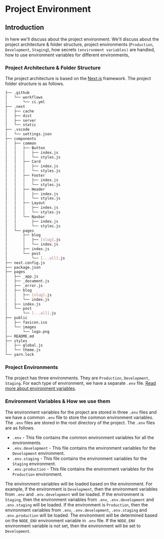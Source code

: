 # Project Environment

## Introduction

In here we'll discuss about the project environment. We'll discuss about the project architecture & folder structure, project environments (`Production`, `Development`, `Staging`), how secrets `(environment variables)` are handled, how to use environment variables for different environments,

### Project Architecture & Folder Structure

The project architecture is based on the [Next.js](https://nextjs.org/) framework. The project folder structure is as follows.

```bash
├── .github
│   └── workflows
│       └── ci.yml
├── .next
│   ├── cache
│   ├── dist
│   ├── server
│   └── static
├── .vscode
│   └── settings.json
├── components
│   ├── common
│   │   ├── Button
│   │   │   ├── index.js
│   │   │   └── styles.js
│   │   ├── Card
│   │   │   ├── index.js
│   │   │   └── styles.js
│   │   ├── Footer
│   │   │   ├── index.js
│   │   │   └── styles.js
│   │   ├── Header
│   │   │   ├── index.js
│   │   │   └── styles.js
│   │   ├── Layout
│   │   │   ├── index.js
│   │   │   └── styles.js
│   │   └── Navbar
│   │       ├── index.js
│   │       └── styles.js
│   └── pages
│       ├── blog
│       │   ├── [slug].js
│       │   └── index.js
│       ├── index.js
│       └── post
│           └── [...all].js
├── next.config.js
├── package.json
├── pages
│   ├── _app.js
│   ├── _document.js
│   ├── _error.js
│   ├── blog
│   │   ├── [slug].js
│   │   └── index.js
│   ├── index.js
│   └── post
│       └── [...all].js
├── public
│   ├── favicon.ico
│   └── images
│       └── logo.png
├── README.md
├── styles
│   ├── global.js
│   └── theme.js
└── yarn.lock
```

### Project Environments

The project has three environments. They are `Production`, `Development`, `Staging`. For each type of environment, we have a separate `.env` file. [Read more about environment variables](#environment-variables--how-we-use-them).

### Environment Variables & How we use them

The environment variables for the project are stored in three `.env` files and we have a common `.env` file to store the common environment variables. The `.env` files are stored in the root directory of the project. The `.env` files are as follows.

-   `.env` - This file contains the common environment variables for all the environments.
-   `.env.development` - This file contains the environment variables for the `Development` environment.
-   `.env.staging` - This file contains the environment variables for the `Staging` environment.
-   `.env.production` - This file contains the environment variables for the `Production` environment.

The environment variables will be loaded based on the environment. For example, if the environment is `Development`, then the environment variables from `.env` and `.env.development` will be loaded. If the environment is `Staging`, then the environment variables from `.env`, `.env.development` and `.env.staging` will be loaded. If the environment is `Production`, then the environment variables from `.env`, `.env.development`, `.env.staging` and `.env.production` will be loaded. The environment will be determined based on the `NODE_ENV` environment variable in `.env` file. If the `NODE_ENV` environment variable is not set, then the environment will be set to `Development`.
